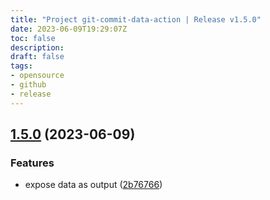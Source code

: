 ```yaml
---
title: "Project git-commit-data-action | Release v1.5.0"
date: 2023-06-09T19:29:07Z
toc: false
description: 
draft: false
tags:
- opensource
- github
- release
---
```

## [1.5.0](https://github.com/rlespinasse/git-commit-data-action/compare/v1.4.0...v1.5.0) (2023-06-09)


### Features

* expose data as output ([2b76766](https://github.com/rlespinasse/git-commit-data-action/commit/2b76766acf9574c24b5cec7608be8db5dc17968e))



